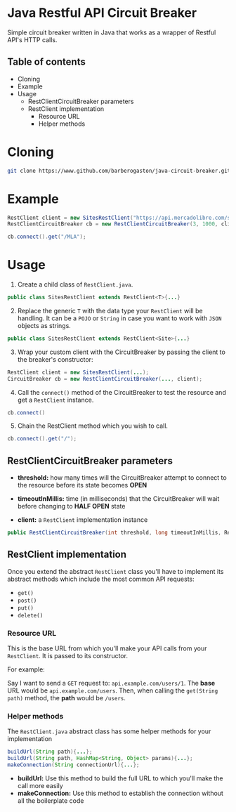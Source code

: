 # Java Restful API Circuit Breaker

Simple circuit breaker written in Java that works as a wrapper of Restful API's HTTP calls.

## Table of contents

- Cloning
- Example
- Usage
  - RestClientCircuitBreaker parameters
  - RestClient implementation
    - Resource URL
    - Helper methods

# Cloning

```bash
git clone https://www.github.com/barberogaston/java-circuit-breaker.git
```

# Example

```java
RestClient client = new SitesRestClient("https://api.mercadolibre.com/sites");
RestClientCircuitBreaker cb = new RestClientCircuitBreaker(3, 1000, client);

cb.connect().get("/MLA");
```

# Usage

1. Create a child class of `RestClient.java`.

```java
public class SitesRestClient extends RestClient<T>{...}
```

2. Replace the generic `T` with the data type your `RestClient` will be handling. It can be a `POJO` or `String` in case you want to work with `JSON` objects as strings.

```java
public class SitesRestClient extends RestClient<Site>{...}
```

3. Wrap your custom client with the CircuitBreaker by passing the client to the breaker's constructor:

```java
RestClient client = new SitesRestClient(...);
CircuitBreaker cb = new RestClientCircuitBreaker(..., client);
```

4. Call the `connect()` method of the CircuitBreaker to test the resource and get a `RestClient` instance.

```java
cb.connect()
```
   
5. Chain the RestClient method which you wish to call.

```java
cb.connect().get("/");
```

## RestClientCircuitBreaker parameters

* **threshold:** how many times will the CircuitBreaker attempt to connect to the resource before its state becomes **OPEN**

* **timeoutInMillis:** time (in milliseconds) that the CircuitBreaker will wait before changing to **HALF OPEN** state

* **client:** a `RestClient` implementation instance

```java
public RestClientCircuitBreaker(int threshold, long timeoutInMillis, RestClient client){...}
```

## RestClient implementation

Once you extend the abstract `RestClient` class you'll have to implement its abstract methods which include the most common API requests:
- `get()`
- `post()`
- `put()`
- `delete()`

### Resource URL
This is the base URL from which you'll make your API calls from your `RestClient`. It is passed to its constructor.

For example:

Say I want to send a `GET` request to: `api.example.com/users/1`. The **base** URL would be `api.example.com/users`. Then, when calling the `get(String path)` method, the **path** would be `/users`.

### Helper methods
The `RestClient.java` abstract class has some helper methods for your  implementation

```java
buildUrl(String path){...};
buildUrl(String path, HashMap<String, Object> params){...};
makeConnection(String connectionUrl){...};
``` 
* **buildUrl:** Use this method to build the full URL to which you'll make the call more easily
* **makeConnection:** Use this method to establish the connection without all the boilerplate code